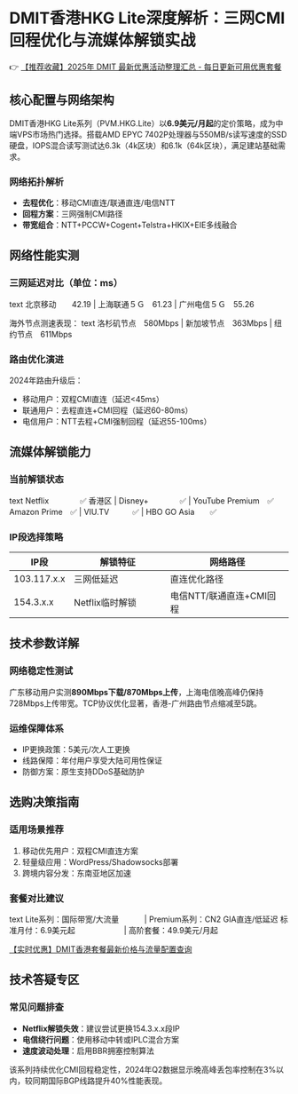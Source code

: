 # DMIT香港HKG Lite深度解析：三网CMI回程优化与流媒体解锁实战

👉 [【推荐收藏】2025年 DMIT 最新优惠活动整理汇总 - 每日更新可用优惠套餐](https://bit.ly/dmit_coupon)

## 核心配置与网络架构
DMIT香港HKG Lite系列（PVM.HKG.Lite）以**6.9美元/月起**的定价策略，成为中端VPS市场热门选择。搭载AMD EPYC 7402P处理器与550MB/s读写速度的SSD硬盘，IOPS混合读写测试达6.3k（4k区块）和6.1k（64k区块），满足建站基础需求。

### 网络拓扑解析
- **去程优化**：移动CMI直连/联通直连/电信NTT
- **回程方案**：三网强制CMI路径
- **带宽组合**：NTT+PCCW+Cogent+Telstra+HKIX+EIE多线融合

## 网络性能实测
### 三网延迟对比（单位：ms）
text
北京移动　　42.19 | 上海联通５Ｇ　61.23 | 广州电信５Ｇ　55.26

海外节点测速表现：
text
洛杉矶节点　580Mbps | 新加坡节点　363Mbps | 纽约节点　611Mbps

### 路由优化演进
2024年路由升级后：
- 移动用户：双程CMI直连（延迟<45ms）
- 联通用户：去程直连+CMI回程（延迟60-80ms）
- 电信用户：NTT去程+CMI强制回程（延迟55-100ms）

## 流媒体解锁能力
### 当前解锁状态
text
Netflix　　　　✅ 香港区 | Disney+　　　　✅ | YouTube Premium　✅
Amazon Prime　✅ | VIU.TV　　　✅ | HBO GO Asia　　✅

### IP段选择策略
| IP段　　　 | 解锁特征　　　　　　　 | 网络路径　　　　　　　　　　|
|------------|------------------------|---------------------------|
| 103.117.x.x| 三网低延迟　　　　　　 | 直连优化路径　　　　　　　|
| 154.3.x.x　| Netflix临时解锁　　　 | 电信NTT/联通直连+CMI回程　|

## 技术参数详解
### 网络稳定性测试
广东移动用户实测**890Mbps下载/870Mbps上传**，上海电信晚高峰仍保持728Mbps上传带宽。TCP协议优化显著，香港-广州路由节点缩减至5跳。

### 运维保障体系
- IP更换政策：5美元/次人工更换
- 线路保障：年付用户享受大陆可用性保证
- 防御方案：原生支持DDoS基础防护

## 选购决策指南
### 适用场景推荐
1. 移动优先用户：双程CMI直连方案
2. 轻量级应用：WordPress/Shadowsocks部署
3. 跨境内容分发：东南亚地区加速

### 套餐对比建议
text
Lite系列：国际带宽/大流量　　　 | Premium系列：CN2 GIA直连/低延迟
标准月付：6.9美元起　　　　　　 | 高阶套餐：49.9美元/月起

[【实时优惠】DMIT香港套餐最新价格与流量配置查询](https://bit.ly/dmit_coupon)

## 技术答疑专区
### 常见问题排查
- **Netflix解锁失效**：建议尝试更换154.3.x.x段IP
- **电信绕行问题**：使用移动中转或IPLC混合方案
- **速度波动处理**：启用BBR拥塞控制算法

该系列持续优化CMI回程稳定性，2024年Q2数据显示晚高峰丢包率控制在3%以内，较同期国际BGP线路提升40%性能表现。